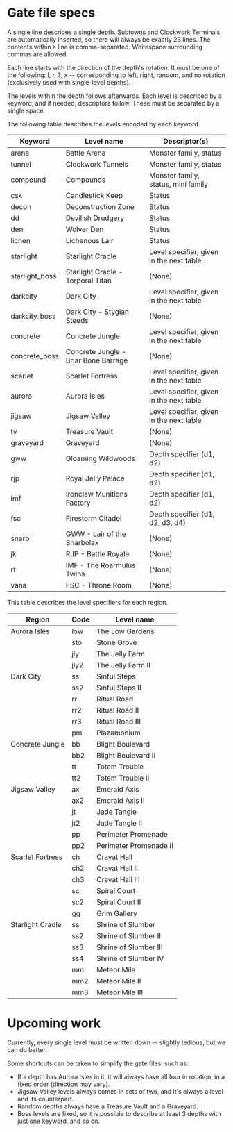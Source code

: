 # Gate file specs
A single line describes a single depth. Subtowns and Clockwork Terminals are automatically inserted, so there will always be exactly 23 lines. The contents within a line is comma-separated. Whitespace surrounding commas are allowed.

Each line starts with the direction of the depth's rotation. It must be one of the following: l, r, ?, x -- corresponding to left, right, random, and no rotation (exclusively used with single-level depths).

The levels within the depth follows afterwards. Each level is described by a keyword, and if needed, descriptors follow. These must be separated by a single space.

The following table describes the levels encoded by each keyword.

| Keyword        | Level name                           | Descriptor(s)
| -------------- | ------------------------------------ | -------------
| arena          | Battle Arena                         | Monster family, status
| tunnel         | Clockwork Tunnels                    | Monster family, status
| compound       | Compounds                            | Monster family, status, mini family
| csk            | Candlestick Keep                     | Status
| decon          | Deconstruction Zone                  | Status
| dd             | Devilish Drudgery                    | Status
| den            | Wolver Den                           | Status
| lichen         | Lichenous Lair                       | Status
| starlight      | Starlight Cradle                     | Level specifier, given in the next table
| starlight_boss | Starlight Cradle - Torporal Titan    | (None)
| darkcity       | Dark City                            | Level specifier, given in the next table
| darkcity_boss  | Dark City - Stygian Steeds           | (None)
| concrete       | Concrete Jungle                      | Level specifier, given in the next table
| concrete_boss  | Concrete Jungle - Briar Bone Barrage | (None)
| scarlet        | Scarlet Fortress                     | Level specifier, given in the next table
| aurora         | Aurora Isles                         | Level specifier, given in the next table
| jigsaw         | Jigsaw Valley                        | Level specifier, given in the next table
| tv             | Treasure Vault                       | (None)
| graveyard      | Graveyard                            | (None)
| gww            | Gloaming Wildwoods                   | Depth specifier (d1, d2)
| rjp            | Royal Jelly Palace                   | Depth specifier (d1, d2)
| imf            | Ironclaw Munitions Factory           | Depth specifier (d1, d2)
| fsc            | Firestorm Citadel                    | Depth specifier (d1, d2, d3, d4)
| snarb          | GWW - Lair of the Snarbolax          | (None)
| jk             | RJP - Battle Royale                  | (None)
| rt             | IMF - The Roarmulus Twins            | (None)
| vana           | FSC - Throne Room                    | (None)

This table describes the level specifiers for each region.

| Region           | Code | Level name
| ---------------- | ---- | ----------
| Aurora Isles     | low  | The Low Gardens
|                  | sto  | Stone Grove
|                  | jly  | The Jelly Farm
|                  | jly2 | The Jelly Farm II
| Dark City        | ss   | Sinful Steps
|                  | ss2  | Sinful Steps II
|                  | rr   | Ritual Road
|                  | rr2  | Ritual Road II
|                  | rr3  | Ritual Road III
|                  | pm   | Plazamonium
| Concrete Jungle  | bb   | Blight Boulevard
|                  | bb2  | Blight Boulevard II
|                  | tt   | Totem Trouble
|                  | tt2  | Totem Trouble II
| Jigsaw Valley    | ax   | Emerald Axis
|                  | ax2  | Emerald Axis II
|                  | jt   | Jade Tangle
|                  | jt2  | Jade Tangle II
|                  | pp   | Perimeter Promenade
|                  | pp2  | Perimeter Promenade II
| Scarlet Fortress | ch   | Cravat Hall
|                  | ch2  | Cravat Hall II
|                  | ch3  | Cravat Hall III
|                  | sc   | Spiral Court
|                  | sc2  | Spiral Court II
|                  | gg   | Grim Gallery
| Starlight Cradle | ss   | Shrine of Slumber
|                  | ss2  | Shrine of Slumber II
|                  | ss3  | Shrine of Slumber III
|                  | ss4  | Shrine of Slumber IV
|                  | mm   | Meteor Mile
|                  | mm2  | Meteor Mile II
|                  | mm3  | Meteor Mile III

# Upcoming work
Currently, every single level must be written down -- slightly tedious, but we can do better.

Some shortcuts can be taken to simplify the gate files. such as:
- If a depth has Aurora Isles in it, it will always have all four in rotation, in a fixed order (direction may vary).
- Jigsaw Valley levels always comes in sets of two, and it's always a level and its counterpart.
- Random depths always have a Treasure Vault and a Graveyard.
- Boss levels are fixed, so it is possible to describe at least 3 depths with just one keyword, and so on.